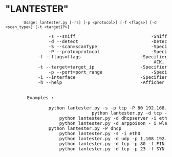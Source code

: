 

   <h1>"LANTESTER"</h1>
           
	   		Usage: lantester.py [-rs] [-p <protocol>] [-f <flags>] [-d <scan_type>] [-t <targetIP>]
   <pre>
                -s --sniff                            -Sniffer la communication tcp d'une cible .
            	-d --detect                           -Detecter une attaque arp poisoning ou un serveur DHCP malveillant.
                -S --scan=scanType                    -Specifier le type de scan : tcp, udp, icmp-echo.
                -P --proto=protocol                   -Specifier le protocol a tester: dhcp , dns, arp.  
	        -f --flags=flags                      -Specifier le type de scan si le scan est sur TCP: SYN, FIN,    
                                                       ACK, NULL, XMAS.
	        -t --target=target_ip                 -Specifier une cible pour le scan.
                -p --port=port_range                  -Specifier une plage de ports a scanner.
	        -i --interface                        -Specifier l'interface pour la detection 
	       	-h --help                             -Afficher ce menu d'usage.
      
	  
	    Examples :
		
				python lantester.py -s -p tcp -P 80 192.168.1.100
                    	    	python lantester.py -d tcp -f SYN 192.168.1.10
			    	python lantester.py -d dhcpserver -i eth0
			    	python lantester.py -d arppoison - i wlan0 -t 192.168.1.0/24
			   	python lantester.py -P dhcp 
			    	python lantester.py -s -i eth0
			    	python lantester.py -d udp -p 1,108 192.168.1.10  
			    	python lantester.py -d tcp -p 80 -f FIN 192.168.1.10/24
			    	python lantester.py -d tcp -p 23 -f SYN serv.domaine.com
          
          
	 
</pre>	  



